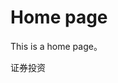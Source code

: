 <!-- TITLE: 私募基金指南 -->
<!-- SUBTITLE: A quick summary of Home -->

# Home page

This is a home page。

证券投资

